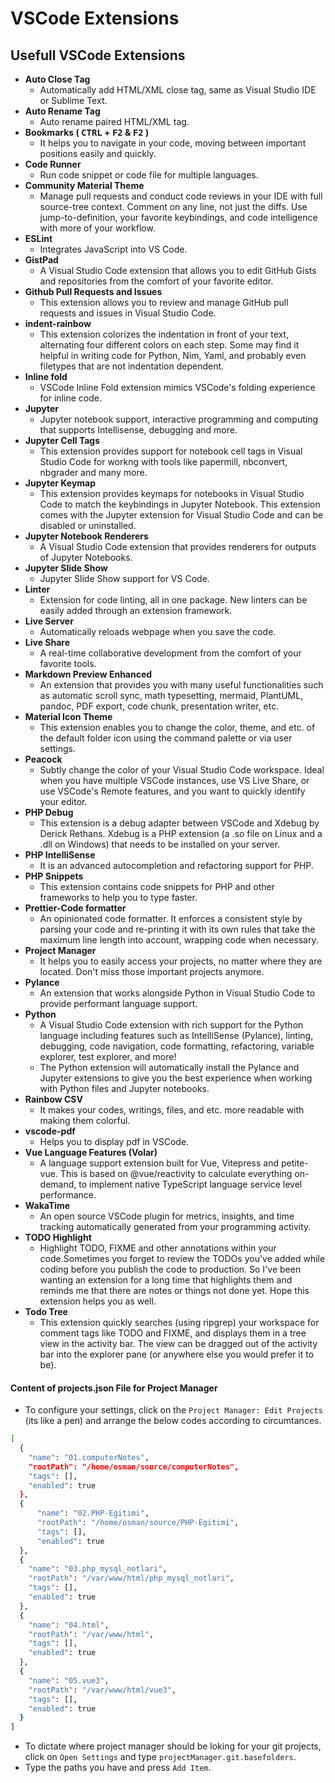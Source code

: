 # VSCode Extensions

## Usefull VSCode Extensions

- **Auto Close Tag**
  - Automatically add HTML/XML close tag, same as Visual Studio IDE or Sublime Text.
- **Auto Rename Tag**
  - Auto rename paired HTML/XML tag.
- **Bookmarks ( <kbd>CTRL</kbd> + <kbd>F2</kbd> & <kbd>F2</kbd> )**
  - It helps you to navigate in your code, moving between important positions easily and quickly.
- **Code Runner**
  - Run code snippet or code file for multiple languages.
- **Community Material Theme**
  - Manage pull requests and conduct code reviews in your IDE with full source-tree context. Comment on any line, not just the diffs. Use jump-to-definition, your favorite keybindings, and code intelligence with more of your workflow.
- **ESLint**
  - Integrates JavaScript into VS Code.
- **GistPad**
  - A Visual Studio Code extension that allows you to edit GitHub Gists and repositories from the comfort of your favorite editor.
- **Github Pull Requests and Issues**
  - This extension allows you to review and manage GitHub pull requests and issues in Visual Studio Code.
- **indent-rainbow**
  - This extension colorizes the indentation in front of your text, alternating four different colors on each step. Some may find it helpful in writing code for Python, Nim, Yaml, and probably even filetypes that are not indentation dependent.
- **Inline fold**
  - VSCode Inline Fold extension mimics VSCode's folding experience for inline code.
- **Jupyter**
  - Jupyter notebook support, interactive programming and computing that supports Intellisense, debugging and more.
- **Jupyter Cell Tags**
  - This extension provides support for notebook cell tags in Visual Studio Code for workng with tools like papermill, nbconvert, nbgrader and many more.
- **Jupyter Keymap**
  - This extension provides keymaps for notebooks in Visual Studio Code to match the keybindings in Jupyter Notebook. This extension comes with the Jupyter extension for Visual Studio Code and can be disabled or uninstalled.
- **Jupyter Notebook Renderers**
  - A Visual Studio Code extension that provides renderers for outputs of Jupyter Notebooks.
- **Jupyter Slide Show**
  - Jupyter Slide Show support for VS Code.
- **Linter**
  - Extension for code linting, all in one package. New linters can be easily added through an extension framework.
- **Live Server**
  - Automatically reloads webpage when you save the code.
- **Live Share**
  - A real-time collaborative development from the comfort of your favorite tools.
- **Markdown Preview Enhanced**
  - An extension that provides you with many useful functionalities such as automatic scroll sync, math typesetting, mermaid, PlantUML, pandoc, PDF export, code chunk, presentation writer, etc.
- **Material Icon Theme**
  - This extension enables you to change the color, theme, and etc. of the default folder icon using the command palette or via user settings.
- **Peacock**
  - Subtly change the color of your Visual Studio Code workspace. Ideal when you have multiple VSCode instances, use VS Live Share, or use VSCode's Remote features, and you want to quickly identify your editor.
- **PHP Debug**
  - This extension is a debug adapter between VSCode and Xdebug by Derick Rethans. Xdebug is a PHP extension (a .so file on Linux and a .dll on Windows) that needs to be installed on your server.
- **PHP IntelliSense**
  - It is an advanced autocompletion and refactoring support for PHP.
- **PHP Snippets**
  - This extension contains code snippets for PHP and other frameworks to help you to type faster.
- **Prettier-Code formatter**
  - An opinionated code formatter. It enforces a consistent style by parsing your code and re-printing it with its own rules that take the maximum line length into account, wrapping code when necessary.
- **Project Manager**
  - It helps you to easily access your projects, no matter where they are located. Don't miss those important projects anymore.
- **Pylance**
  - An extension that works alongside Python in Visual Studio Code to provide performant language support.
- **Python**
  - A Visual Studio Code extension with rich support for the Python language including features such as IntelliSense (Pylance), linting, debugging, code navigation, code formatting, refactoring, variable explorer, test explorer, and more!
  - The Python extension will automatically install the Pylance and Jupyter extensions to give you the best experience when working with Python files and Jupyter notebooks.
- **Rainbow CSV**
  - It makes your codes, writings, files, and etc. more readable with making them colorful.
- **vscode-pdf**
  - Helps you to display pdf in VSCode.
- **Vue Language Features (Volar)**
  - A language support extension built for Vue, Vitepress and petite-vue. This is based on @vue/reactivity to calculate everything on-demand, to implement native TypeScript language service level performance.
- **WakaTime**
  - An open source VSCode plugin for metrics, insights, and time tracking automatically generated from your programming activity.
- **TODO Highlight**
  - Highlight TODO, FIXME and other annotations within your code.Sometimes you forget to review the TODOs you've added while coding before you publish the code to production. So I've been wanting an extension for a long time that highlights them and reminds me that there are notes or things not done yet. Hope this extension helps you as well.
- **Todo Tree**
  - This extension quickly searches (using ripgrep) your workspace for comment tags like TODO and FIXME, and displays them in a tree view in the activity bar. The view can be dragged out of the activity bar into the explorer pane (or anywhere else you would prefer it to be).

#### Content of projects.json File for Project Manager

- To configure your settings, click on the `Project Manager: Edit Projects` (its like a pen) and arrange the below codes according to circumtances.

```BASH
[
  {
    "name": "01.computerNotes",
    "rootPath": "/home/osman/source/computerNotes",
    "tags": [],
    "enabled": true
  },
  {
      "name": "02.PHP-Egitimi",
      "rootPath": "/home/osman/source/PHP-Egitimi",
      "tags": [],
      "enabled": true
  },
  {
    "name": "03.php_mysql_notlari",
    "rootPath": "/var/www/html/php_mysql_notlari",
    "tags": [],
    "enabled": true
  },
  {
    "name": "04.html",
    "rootPath": "/var/www/html",
    "tags": [],
    "enabled": true
  },
  {
    "name": "05.vue3",
    "rootPath": "/var/www/html/vue3",
    "tags": [],
    "enabled": true
  }
]
```

- To dictate where project manager should be loking for your git projects, click on `Open Settings` and type `projectManager.git.basefolders`.
- Type the paths you have and press `Add Item`.
